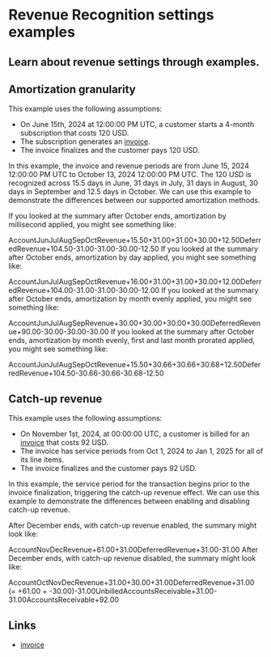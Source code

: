 # Revenue Recognition settings examples

## Learn about revenue settings through examples.

## Amortization granularity

This example uses the following assumptions:

- On June 15th, 2024 at 12:00:00 PM UTC, a customer starts a 4-month
subscription that costs 120 USD.
- The subscription generates an [invoice](https://docs.stripe.com/api/invoices).
- The invoice finalizes and the customer pays 120 USD.

In this example, the invoice and revenue periods are from June 15, 2024 12:00:00
PM UTC to October 13, 2024 12:00:00 PM UTC. The 120 USD is recognized across
15.5 days in June, 31 days in July, 31 days in August, 30 days in September and
12.5 days in October. We can use this example to demonstrate the differences
between our supported amortization methods.

If you looked at the summary after October ends, amortization by millisecond
applied, you might see something like:

AccountJunJulAugSepOctRevenue+15.50+31.00+31.00+30.00+12.50DeferredRevenue+104.50-31.00-31.00-30.00-12.50
If you looked at the summary after October ends, amortization by day applied,
you might see something like:

AccountJunJulAugSepOctRevenue+16.00+31.00+31.00+30.00+12.00DeferredRevenue+104.00-31.00-31.00-30.00-12.00
If you looked at the summary after October ends, amortization by month evenly
applied, you might see something like:

AccountJunJulAugSepRevenue+30.00+30.00+30.00+30.00DeferredRevenue+90.00-30.00-30.00-30.00
If you looked at the summary after October ends, amortization by month evenly,
first and last month prorated applied, you might see something like:

AccountJunJulAugSepOctRevenue+15.50+30.66+30.66+30.68+12.50DeferredRevenue+104.50-30.66-30.66-30.68-12.50
## Catch-up revenue

This example uses the following assumptions:

- On November 1st, 2024, at 00:00:00 UTC, a customer is billed for an
[invoice](https://docs.stripe.com/api/invoices) that costs 92 USD.
- The invoice has service periods from Oct 1, 2024 to Jan 1, 2025 for all of its
line items.
- The invoice finalizes and the customer pays 92 USD.

In this example, the service period for the transaction begins prior to the
invoice finalization, triggering the catch-up revenue effect. We can use this
example to demonstrate the differences between enabling and disabling catch-up
revenue.

After December ends, with catch-up revenue enabled, the summary might look like:

AccountNovDecRevenue+61.00+31.00DeferredRevenue+31.00-31.00
After December ends, with catch-up revenue disabled, the summary might look
like:

AccountOctNovDecRevenue+31.00+30.00+31.00DeferredRevenue+31.00 (= +61.00 +
-30.00)-31.00UnbilledAccountsReceivable+31.00-31.00AccountsReceivable+92.00

## Links

- [invoice](https://docs.stripe.com/api/invoices)